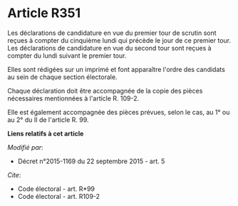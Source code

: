 # Article R351

Les déclarations de candidature en vue du premier tour de scrutin sont reçues à compter du cinquième lundi qui précède le
jour de ce premier tour. Les déclarations de candidature en vue du second tour sont reçues à compter du lundi suivant le
premier tour. 

Elles sont rédigées sur un imprimé et font apparaître l'ordre des candidats au sein de chaque section électorale. 

Chaque déclaration doit être accompagnée de la copie des pièces nécessaires mentionnées à l'article R. 109-2. 

Elle est également accompagnée des pièces prévues, selon le cas, au 1° ou au 2° du II de l'article R. 99.

**Liens relatifs à cet article**

_Modifié par_:

  - Décret n°2015-1169 du 22 septembre 2015 - art. 5

_Cite_:

  - Code électoral - art. R*99
  - Code électoral - art. R109-2
